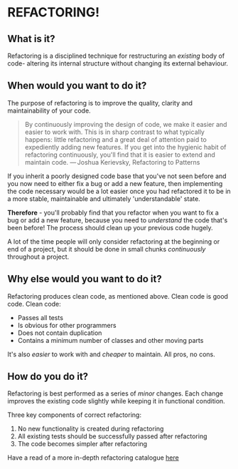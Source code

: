 # REFACTORING! 

## What is it?

Refactoring is a disciplined technique for restructuring an *existing* body of code- altering its internal structure without changing its external behaviour.

## When would you want to do it? 

The purpose of refactoring is to improve the quality, clarity and maintainability of your code. 

> By continuously improving the design of code, we make it easier and easier to work with. This is in sharp contrast to what typically happens: little refactoring and a great deal of attention paid to expediently adding new features. If you get into the hygienic habit of refactoring continuously, you'll find that it is easier to extend and maintain code.
— Joshua Kerievsky, Refactoring to Patterns

If you inherit a poorly designed code base that you've not seen before and you now need to either fix a bug or add a new feature, then implementing the code necessary would be a lot easier once you had refactored it to be in a more stable, maintainable and ultimately 'understandable' state.

**Therefore** - you'll probably find that you refactor when you want to fix a bug or add a new feature, because you need to *understand* the code that's been before! The process should clean up your previous code hugely.

A lot of the time people will only consider refactoring at the beginning or end of a project, but it should be done in small chunks *continuously* throughout a project. 

## Why else would you want to do it? 

Refactoring produces clean code, as mentioned above. Clean code is good code. Clean code:

 * Passes all tests
 * Is obvious for other programmers
 * Does not contain duplication
 * Contains a minimum number of classes and other moving parts

It's also *easier* to work with and *cheaper* to maintain. All pros, no cons. 

## How do you do it?

Refactoring is best performed as a series of *minor* changes. Each change improves the existing code slightly while keeping it in functional condition.

Three key components of correct refactoring:

1. No new functionality is created during refactoring
2. All existing tests should be successfully passed after refactoring
3. The code becomes simpler after refactoring

Have a read of a more in-depth refactoring catalogue [here](https://refactoring.guru/catalog)

